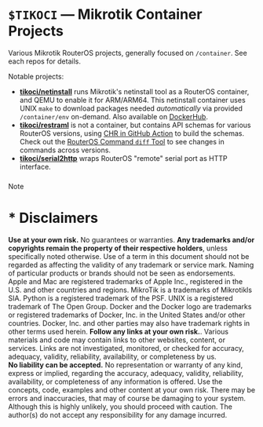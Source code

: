 # `$TIKOCI` — Mikrotik Container Projects

Various Mikrotik RouterOS projects, generally focused on `/container`.  See each repos for details.

Notable projects:
* **[tikoci/netinstall](https://github.com/tikoci/netinstall)**  runs Mikrotik's netinstall tool as a RouterOS container, and QEMU to enable it for ARM/ARM64.   This netinstall container uses UNIX `make` to download packages needed _automatically_ via provided `/container/env` on-demand.  Also available on [DockerHub](https://hub.docker.com/r/ammo74/netinstall).
* **[tikoci/restraml](https://github.com/tikoci/restraml)** is not a container, but contains API schemas for various RouterOS versions, using [CHR in GitHub Action](https://github.com/tikoci/restraml/actions/runs/9308686567/job/25624622673) to build the schemas.  Check out the [RouterOS Command `diff` Tool](https://tikoci.github.io/restraml) to see changes in commands across versions.
* **[tikoci/serial2http](https://github.com/tikoci/serial2http)** wraps RouterOS "remote" serial port as HTTP interface.

###

> [!NOTE]
># * Disclaimers
>
> **Use at your own risk.**  No guarantees or warranties. 
> **Any trademarks and/or copyrights remain the property of their respective holders**, unless specifically noted otherwise.
> Use of a term in this document should not be regarded as affecting the validity of any trademark or service mark. Naming of particular products or brands should not be seen as endorsements.
> Apple and Mac are registered trademarks of Apple Inc., registered in the U.S. and other countries and regions.
> MikroTik is a trademarks of Mikrotikls SIA.
> Python is a registered trademark of the PSF. 
> UNIX is a registered trademark of The Open Group.
> Docker and the Docker logo are trademarks or registered trademarks of Docker, Inc. in the United States and/or other countries. 
> Docker, Inc. and other parties may also have trademark rights in other terms used herein.
> **Follow any links at your own risk.**.  Various materials and code may contain links to other websites, content, or services.  Links are not investigated, monitored, or checked for accuracy, adequacy, validity, reliability, availability, or completeness by us.  
> **No liability can be accepted.**  No representation or warranty of any kind, express or implied, regarding the accuracy, adequacy, validity, reliability, availability, or completeness of any information is offered.  Use the concepts, code, examples and other content at your own risk. There may be errors and inaccuracies, that may of course be damaging to your system. Although this is highly unlikely, you should proceed with caution. The author(s) do not accept any responsibility for any damage incurred.  

